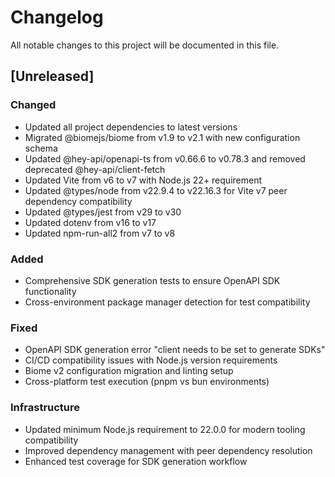 # Changelog

All notable changes to this project will be documented in this file.

## [Unreleased]

### Changed
- Updated all project dependencies to latest versions
- Migrated @biomejs/biome from v1.9 to v2.1 with new configuration schema
- Updated @hey-api/openapi-ts from v0.66.6 to v0.78.3 and removed deprecated @hey-api/client-fetch
- Updated Vite from v6 to v7 with Node.js 22+ requirement
- Updated @types/node from v22.9.4 to v22.16.3 for Vite v7 peer dependency compatibility
- Updated @types/jest from v29 to v30
- Updated dotenv from v16 to v17
- Updated npm-run-all2 from v7 to v8

### Added
- Comprehensive SDK generation tests to ensure OpenAPI SDK functionality
- Cross-environment package manager detection for test compatibility

### Fixed
- OpenAPI SDK generation error "client needs to be set to generate SDKs"
- CI/CD compatibility issues with Node.js version requirements
- Biome v2 configuration migration and linting setup
- Cross-platform test execution (pnpm vs bun environments)

### Infrastructure
- Updated minimum Node.js requirement to 22.0.0 for modern tooling compatibility
- Improved dependency management with peer dependency resolution
- Enhanced test coverage for SDK generation workflow